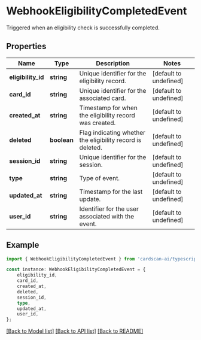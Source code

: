 # WebhookEligibilityCompletedEvent

Triggered when an eligibility check is successfully completed.

## Properties

Name | Type | Description | Notes
------------ | ------------- | ------------- | -------------
**eligibility_id** | **string** | Unique identifier for the eligibility record. | [default to undefined]
**card_id** | **string** | Unique identifier for the associated card. | [default to undefined]
**created_at** | **string** | Timestamp for when the eligibility record was created. | [default to undefined]
**deleted** | **boolean** | Flag indicating whether the eligibility record is deleted. | [default to undefined]
**session_id** | **string** | Unique identifier for the session. | [default to undefined]
**type** | **string** | Type of event. | [default to undefined]
**updated_at** | **string** | Timestamp for the last update. | [default to undefined]
**user_id** | **string** | Identifier for the user associated with the event. | [default to undefined]

## Example

```typescript
import { WebhookEligibilityCompletedEvent } from 'cardscan-ai/typescript';

const instance: WebhookEligibilityCompletedEvent = {
    eligibility_id,
    card_id,
    created_at,
    deleted,
    session_id,
    type,
    updated_at,
    user_id,
};
```

[[Back to Model list]](../README.md#documentation-for-models) [[Back to API list]](../README.md#documentation-for-api-endpoints) [[Back to README]](../README.md)
